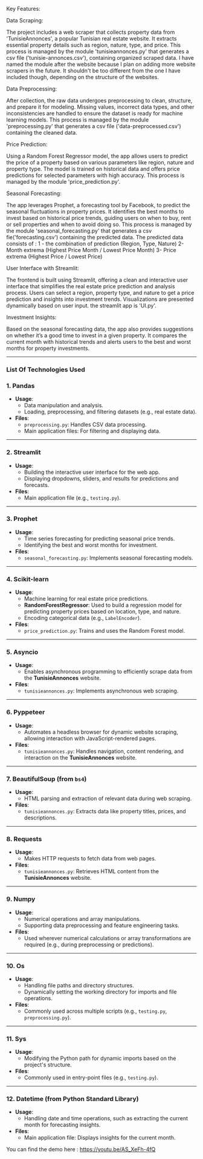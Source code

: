 Key Features:

Data Scraping:

The project includes a web scraper that collects property data from 'TunisieAnnonces', a popular Tunisian real estate website.
It extracts essential property details such as region, nature, type, and price.
This process is managed by the module 'tunisieannonces.py' that generates a csv file ('tunisie-annonces.csv'), containing organized scraped data.
I have named the module after the website because I plan on adding more website scrapers in the future.
It shouldn't be too different from the one I have included though, depending on the structure of the websites.


Data Preprocessing:

After collection, the raw data undergoes preprocessing to clean, structure, and prepare it for modeling.
Missing values, incorrect data types, and other inconsistencies are handled to ensure the dataset is ready for machine learning models.
This process is managed by the module 'preprocessing.py' that generates a csv file ('data-preprocessed.csv') containing the cleaned data.


Price Prediction:

Using a Random Forest Regressor model, the app allows users to predict the price of a property based on various parameters like region, nature and property type.
The model is trained on historical data and offers price predictions for selected parameters with high accuracy.
This process is managed by the module 'price_prediction.py'.


Seasonal Forecasting:

The app leverages Prophet, a forecasting tool by Facebook, to predict the seasonal fluctuations in property prices.
It identifies the best months to invest based on historical price trends, guiding users on when to buy, rent or sell properties and when to avoid doing so.
This process is managed by the module 'seasonal_forecasting.py' that generates a csv fie('forecasting.csv') containing the predicted data.
The predicted data consists of : 
1 - the combination of prediction (Region, Type, Nature)
2- Month extrema (Highest Price Month / Lowest Price Month)
3- Price extrema (Highest Price / Lowest Price)


User Interface with Streamlit:

The frontend is built using Streamlit, offering a clean and interactive user interface that simplifies the real estate price prediction and analysis process.
Users can select a region, property type, and nature to get a price prediction and insights into investment trends.
Visualizations are presented dynamically based on user input.
the streamlit app is 'UI.py'.


Investment Insights:

Based on the seasonal forecasting data, the app also provides suggestions on whether it’s a good time to invest in a given property.
It compares the current month with historical trends and alerts users to the best and worst months for property investments.

---

### **List Of Technologies Used**

### 1. **Pandas**
   - **Usage**: 
     - Data manipulation and analysis.
     - Loading, preprocessing, and filtering datasets (e.g., real estate data).
   - **Files**: 
     - `preprocessing.py`: Handles CSV data processing.
     - Main application files: For filtering and displaying data.

---

### 2. **Streamlit**
   - **Usage**: 
     - Building the interactive user interface for the web app.
     - Displaying dropdowns, sliders, and results for predictions and forecasts.
   - **Files**: 
     - Main application file (e.g., `testing.py`).

---

### 3. **Prophet**
   - **Usage**: 
     - Time series forecasting for predicting seasonal price trends.
     - Identifying the best and worst months for investment.
   - **Files**: 
     - `seasonal_forecasting.py`: Implements seasonal forecasting models.

---

### 4. **Scikit-learn**
   - **Usage**: 
     - Machine learning for real estate price predictions.
     - **RandomForestRegressor**: Used to build a regression model for predicting property prices based on location, type, and nature.
     - Encoding categorical data (e.g., `LabelEncoder`).
   - **Files**: 
     - `price_prediction.py`: Trains and uses the Random Forest model.

---

### 5. **Asyncio**
   - **Usage**: 
     - Enables asynchronous programming to efficiently scrape data from the **TunisieAnnonces** website.
   - **Files**: 
     - `tunisieannonces.py`: Implements asynchronous web scraping.

---

### 6. **Pyppeteer**
   - **Usage**: 
     - Automates a headless browser for dynamic website scraping, allowing interaction with JavaScript-rendered pages.
   - **Files**: 
     - `tunisieannonces.py`: Handles navigation, content rendering, and interaction on the **TunisieAnnonces** website.

---

### 7. **BeautifulSoup** (from `bs4`)
   - **Usage**: 
     - HTML parsing and extraction of relevant data during web scraping.
   - **Files**: 
     - `tunisieannonces.py`: Extracts data like property titles, prices, and descriptions.

---

### 8. **Requests**
   - **Usage**: 
     - Makes HTTP requests to fetch data from web pages.
   - **Files**: 
     - `tunisieannonces.py`: Retrieves HTML content from the **TunisieAnnonces** website.

---

### 9. **Numpy**
   - **Usage**: 
     - Numerical operations and array manipulations.
     - Supporting data preprocessing and feature engineering tasks.
   - **Files**: 
     - Used wherever numerical calculations or array transformations are required (e.g., during preprocessing or predictions).

---

### 10. **Os**
   - **Usage**: 
     - Handling file paths and directory structures.
     - Dynamically setting the working directory for imports and file operations.
   - **Files**: 
     - Commonly used across multiple scripts (e.g., `testing.py`, `preprocessing.py`).

---

### 11. **Sys**
   - **Usage**: 
     - Modifying the Python path for dynamic imports based on the project's structure.
   - **Files**: 
     - Commonly used in entry-point files (e.g., `testing.py`).

---

### 12. **Datetime** (from Python Standard Library)
   - **Usage**: 
     - Handling date and time operations, such as extracting the current month for forecasting insights.
   - **Files**: 
     - Main application file: Displays insights for the current month.


You can find the demo here : https://youtu.be/AS_XeFh-4fQ
